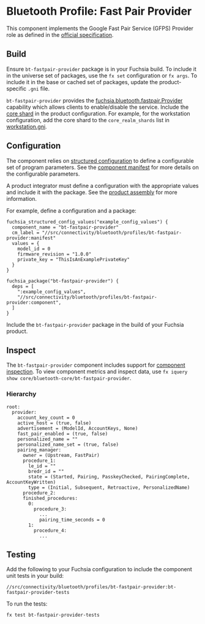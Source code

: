 # Bluetooth Profile: Fast Pair Provider

This component implements the Google Fast Pair Service (GFPS) Provider role as defined in the
[official specification](https://developers.google.com/nearby/fast-pair/spec).

## Build

Ensure `bt-fastpair-provider` package is in your Fuchsia build. To include it in the universe set
of packages, use the `fx set` configuration or `fx args`. To include it in the base or cached set
of packages, update the product-specific `.gni` file.

`bt-fastpair-provider` provides the [fuchsia.bluetooth.fastpair.Provider](/sdk/fidl/fuchsia.bluetooth.fastpair/provider.fidl)
capability which allows clients to enable/disable the service. Include the
[core shard](/src/connectivity/bluetooth/core/bt-init/meta/bt-fastpair.core_shard.cml) in the
product configuration. For example, for the workstation configuration, add the core shard to the
`core_realm_shards` list in [workstation.gni](/products/common/workstation.gni).

## Configuration

The component relies on [structured configuration](https://fuchsia.dev/fuchsia-src/development/components/configuration/structured_config)
to define a configurable set of program parameters. See the [component manifest](meta/bt-fastpair-provider.cml)
for more details on the configurable parameters.

A product integrator must define a configuration with the appropriate values and include it with
the package. See the [product assembly](https://fuchsia.dev/fuchsia-src/development/components/configuration/assembling_structured_config)
for more information.

For example, define a configuration and a package:

```
fuchsia_structured_config_values("example_config_values") {
  component_name = "bt-fastpair-provider"
  cm_label = "//src/connectivity/bluetooth/profiles/bt-fastpair-provider:manifest"
  values = {
    model_id = 0
    firmware_revision = "1.0.0"
    private_key = "ThisIsAnExamplePrivateKey"
  }
}

fuchsia_package("bt-fastpair-provider") {
  deps = [
    ":example_config_values",
    "//src/connectivity/bluetooth/profiles/bt-fastpair-provider:component",
  ]
}
```

Include the `bt-fastpair-provider` package in the build of your Fuchsia product.

## Inspect

The `bt-fastpair-provider` component includes support for
[component inspection](https://fuchsia.dev/fuchsia-src/development/diagnostics/inspect). To view
component metrics and inspect data, use `fx iquery show core/bluetooth-core/bt-fastpair-provider`.

### Hierarchy

```
root:
  provider:
    account_key_count = 0
    active_host = (true, false)
    advertisement = (ModelId, AccountKeys, None)
    fast_pair_enabled = (true, false)
    personalized_name = ""
    personalized_name_set = (true, false)
    pairing_manager:
      owner = (Upstream, FastPair)
      procedure_1:
        le_id = ""
        bredr_id = ""
        state = (Started, Pairing, PasskeyChecked, PairingComplete, AccountKeyWritten)
        type = (Initial, Subsequent, Retroactive, PersonalizedName)
      procedure_2:
      finished_procedures:
        0:
          procedure_3:
            ...
            pairing_time_seconds = 0
        1:
          procedure_4:
            ...
```

## Testing

Add the following to your Fuchsia configuration to include the component unit tests in your build:

`//src/connectivity/bluetooth/profiles/bt-fastpair-provider:bt-fastpair-provider-tests`

To run the tests:

```
fx test bt-fastpair-provider-tests
```
